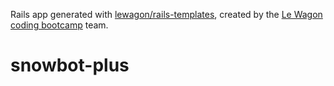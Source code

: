 Rails app generated with [lewagon/rails-templates](https://github.com/lewagon/rails-templates), created by the [Le Wagon coding bootcamp](https://www.lewagon.com) team.
# snowbot-plus
